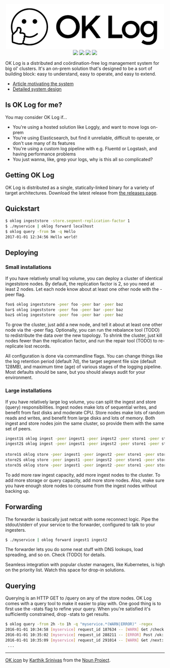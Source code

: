 <p align="center">
<img src="oklog.png" width=500 height=142 alt="OK Log"/><br/>
<a href="https://github.com/oklog/oklog/releases/latest"><img src="https://img.shields.io/github/release/oklog/oklog.svg?style=flat-square"/></a>
<a href="LICENSE"><img src="https://img.shields.io/badge/license-Apache%202.0-blue.svg?style=flat-square"/></a>
<a href="https://travis-ci.org/oklog/oklog"><img src="https://img.shields.io/travis/oklog/oklog.svg?style=flat-square"/></a>
<a href="https://goreportcard.com/report/github.com/oklog/oklog"><img src="https://goreportcard.com/badge/github.com/oklog/oklog?style=flat-square"/></a>
</p>

OK Log is a distributed and coördination-free log management system for big ol' clusters.
It's an on-prem solution that's designed to be a sort of building block: easy to understand, easy to operate, and easy to extend.

- [Article motivating the system](https://peter.bourgon.org/ok-log)
- [Detailed system design](DESIGN.md)

## Is OK Log for me?

You may consider OK Log if...

- You're using a hosted solution like Loggly, and want to move logs on-prem
- You're using Elasticsearch, but find it unreliable, difficult to operate, or don't use many of its features
- You're using a custom log pipeline with e.g. Fluentd or Logstash, and having performance problems
- You just wanna, like, grep your logs, why is this all so complicated?

## Getting OK Log

OK Log is distributed as a single, statically-linked binary for a variety of target architectures.
Download the latest release from [the releases page](https://github.com/oklog/oklog/releases).

## Quickstart

```sh
$ oklog ingeststore -store.segment-replication-factor 1
$ ./myservice | oklog forward localhost
$ oklog query -from 5m -q Hello
2017-01-01 12:34:56 Hello world!
```

## Deploying

### Small installations

If you have relatively small log volume, you can deploy a cluster of identical ingeststore nodes.
By default, the replication factor is 2, so you need at least 2 nodes.
Let each node know about at least one other node with the -peer flag.

```sh
foo$ oklog ingeststore -peer foo -peer bar -peer baz
bar$ oklog ingeststore -peer foo -peer bar -peer baz
baz$ oklog ingeststore -peer foo -peer bar -peer baz
```

To grow the cluster, just add a new node, and tell it about at least one other node via the -peer flag.
Optionally, you can run the rebalance tool (TODO) to redistribute the data over the new topology.
To shrink the cluster, just kill nodes fewer than the replication factor,
 and run the repair tool (TODO) to re-replicate lost records.

All configuration is done via commandline flags.
You can change things like the log retention period (default 7d),
 the target segment file size (default 128MB),
 and maximum time (age) of various stages of the logging pipeline.
Most defaults should be sane, but you should always audit for your environment.

### Large installations

If you have relatively large log volume, you can split the ingest and store (query) responsibilities.
Ingest nodes make lots of sequential writes, and benefit from fast disks and moderate CPU.
Store nodes make lots of random reads and writes, and benefit from large disks and lots of memory.
Both ingest and store nodes join the same cluster, so provide them with the same set of peers.

```sh
ingest1$ oklog ingest -peer ingest1 -peer ingest2 -peer store1 -peer store2 -peer store3
ingest2$ oklog ingest -peer ingest1 -peer ingest2 -peer store1 -peer store2 -peer store3

store1$ oklog store -peer ingest1 -peer ingest2 -peer store1 -peer store2 -peer store3
store2$ oklog store -peer ingest1 -peer ingest2 -peer store1 -peer store2 -peer store3
store3$ oklog store -peer ingest1 -peer ingest2 -peer store1 -peer store2 -peer store3
```

To add more raw ingest capacity, add more ingest nodes to the cluster.
To add more storage or query capacity, add more store nodes.
Also, make sure you have enough store nodes to consume from the ingest nodes without backing up.

## Forwarding

The forwarder is basically just netcat with some reconnect logic.
Pipe the stdout/stderr of your service to the forwarder, configured to talk to your ingesters.

```sh
$ ./myservice | oklog forward ingest1 ingest2
```

The forwarder lets you do some neat stuff with DNS lookups, load spreading, and so on.
Check (TODO) for details.

Seamless integration with popular cluster managers, like Kubernetes, is high on the priority list.
Watch this space for drop-in solutions.

## Querying

Querying is an HTTP GET to /query on any of the store nodes.
OK Log comes with a query tool to make it easier to play with.
One good thing is to first use the -stats flag to refine your query.
When you're satisfied it's sufficiently constrained, drop -stats to get results.

```sh
$ oklog query -from 2h -to 1h -q "myservice.*(WARN|ERROR)" -regex
2016-01-01 10:34:58 [myservice] request_id 187634 -- [WARN] Get /check: HTTP 419 (0B received)
2016-01-01 10:35:02 [myservice] request_id 288211 -- [ERROR] Post /ok: HTTP 500 (0B received)
2016-01-01 10:35:09 [myservice] request_id 291014 -- [WARN] Get /next: HTTP 401 (0B received)
 ...
```

---

[OK icon](https://thenounproject.com/term/like/594444/) by
 [Karthik Srinivas](https://thenounproject.com/aathis/) from the
 [Noun Project](https://thenounproject.com).
